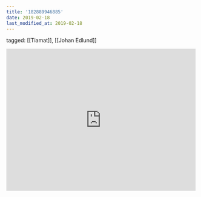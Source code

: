 ```yaml
---
title: '182889946885'
date: 2019-02-18
last_modified_at: 2019-02-18
---
```

tagged: [[Tiamat]], [[Johan Edlund]]
<iframe allow="accelerometer; autoplay; clipboard-write; encrypted-media; gyroscope; picture-in-picture" allowfullscreen="" frameborder="0" height="375" id="youtube_iframe" src="https://www.youtube.com/embed/BfC6HjihqZY?feature=oembed&amp;enablejsapi=1&amp;origin=https://safe.txmblr.com&amp;wmode=opaque" width="500"></iframe>